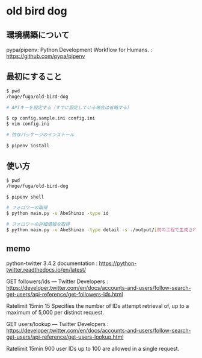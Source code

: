 # old bird dog

## 環境構築について

pypa/pipenv: Python Development Workflow for Humans. : https://github.com/pypa/pipenv

## 最初にすること

```bash
$ pwd
/hoge/fuga/old-bird-dog

# APIキーを設定する（すでに設定している場合は省略する）

$ cp config.sample.ini config.ini
$ vim config.ini

# 依存パッケージのインストール

$ pipenv install
```

## 使い方

```bash
$ pwd
/hoge/fuga/old-bird-dog

$ pipenv shell

# フォロワーの取得
$ python main.py -u AbeShinzo -type id

# フォロワーの詳細情報を取得
$ python main.py -u AbeShinzo -type detail -s ./output/[前の工程で生成されたCSVファイル]
```

## memo

python-twitter 3.4.2 documentation : https://python-twitter.readthedocs.io/en/latest/

GET followers/ids — Twitter Developers : https://developer.twitter.com/en/docs/accounts-and-users/follow-search-get-users/api-reference/get-followers-ids.html

Ratelimit 15min 15
Specifies the number of IDs attempt retrieval of, up to a maximum of 5,000 per distinct request.

GET users/lookup — Twitter Developers : https://developer.twitter.com/en/docs/accounts-and-users/follow-search-get-users/api-reference/get-users-lookup.html

Ratelimit 15min 900
user IDs up to 100 are allowed in a single request.
